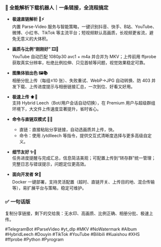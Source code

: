 ### 🚀 全能解析下载机器人｜一条链接，全流程搞定

- **极速直链解析 🔗⚡**  
  内置 Parse-Video 服务与智能策略，一键识别抖音、快手、B站、YouTube、微博、小红书、TikTok 等主流平台；短视频默认高画质，长视频更省流，避免无意义的大体积。

- **画质与比例“刚刚好” 🎞️📐**  
  YouTube 自动匹配 1080p30 avc1 + m4a 并合并为 MKV；上传前用 ffprobe 获取真实分辨率，杜绝比例拉伸、只见首帧等问题，视觉效果稳定可靠。

- **图集体验出色 🖼️📚**  
  相册分批上传（每组≤10 张）、失败重试、WebP→JPG 自动转换、防 403 并发下载、上传进度提示与相册链接汇总，一次到位、好看又好用。

- **极速上传 ⬆️💨**  
  支持 Hybrid Leech（Bot/用户会话自动切换），在 Premium 用户与超级群组环境下，大文件上传速度显著提升，省时省心。

- **命令与直链双模式 🧭🧩**  
  - 直链：直接粘贴分享链接，自动选画质并上传，快。  
  - 命令：使用 /ytdlleech 等指令，提供交互式清晰度选择与更多高级自定义。

- **细节友好 ✨📝**  
  任务进度提醒与完成汇总，信息简洁美观；可配置上传到“转存群”统一管理；完整日志与错误提示，问题定位更高效。

- **面向开发者 🛠️🐳**  
  Docker 一键部署，支持灵活配置（超时、直链开关、上传目的地、混合传输等），易扩展平台与策略，稳定可维护。

### ✅ 一句话版
复制分享链接，剩下的交给我：无水印、高画质、比例正确、相册分批、极速上传。

#TelegramBot #ParseVideo #yt_dlp #MKV #NoWatermark #Album #HybridLeech #Douyin #TikTok #YouTube #Bilibili #Kuaishou #XHS #ffprobe #Python #Pyrogram


